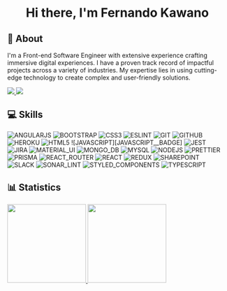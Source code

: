 <h1 align="center" style="font-weight: bold;">Hi there, I'm Fernando Kawano</h1>

<h2 id="aboutme">👨 About</h2>

I'm a Front-end Software Engineer with extensive experience crafting immersive digital experiences. I have a proven track record of impactful projects across a variety of industries. My expertise lies in using cutting-edge technology to create complex and user-friendly solutions.

<span> 
  <a href = "mailto:kawano.fer@gmail.com">
    <img src="https://img.shields.io/badge/-Gmail-%23333?style=for-the-badge&logo=gmail&logoColor=white" target="_blank">
  </a>
  <a href="https://www.linkedin.com/in/fernandokawano/" target="_blank">
    <img src="https://img.shields.io/badge/-LinkedIn-%230077B5?style=for-the-badge&logo=linkedin&logoColor=white" target="_blank">
  </a>
</span>

<h2 id="skills">💻 Skills</h2>

![ANGULARJS][ANGULARJS__BADGE]
![BOOTSTRAP][BOOTSTRAP__BADGE]
![CSS3][CSS3__BADGE]
![ESLINT][ESLINT__BADGE]
![GIT][GIT__BADGE]
![GITHUB][GITHUB__BADGE]
![HEROKU][HEROKU__BADGE]
![HTML5][HTML5__BADGE]
![JAVASCRIPT][JAVASCRIPT__BADGE]
![JEST][JEST__BADGE]
![JIRA][JIRA__BADGE]
![MATERIAL_UI][MATERIAL_UI__BADGE]
![MONGO_DB][MONGO_DB__BADGE]
![MYSQL][MYSQL__BADGE]
![NODEJS][NODEJS_BADGE]
![PRETTIER][PRETTIER__BADGE]
![PRISMA][PRISMA__BADGE]
![REACT_ROUTER][REACT_ROUTER__BADGE]
![REACT][REACT__BADGE]
![REDUX][REDUX__BADGE]
![SHAREPOINT][SHAREPOINT__BADGE]
![SLACK][SLACK__BADGE]
![SONAR_LINT][SONAR_LINT__BADGE]
![STYLED_COMPONENTS][STYLED_COMPONENTS__BADGE]
![TYPESCRIPT][TYPESCRIPT__BADGE]

<h2 id="statistics">📊 Statistics</h2>
<div>
  <a href="https://github.com/kawanofer">
  <img height="180em" src="https://github-readme-stats.vercel.app/api?username=kawanofer&show_icons=true&theme=dracula&include_all_commits=true&count_private=true"/>
  <img height="180em" src="https://github-readme-stats.vercel.app/api/top-langs/?username=kawanofer&layout=compact&langs_count=7&theme=dracula"/>
</div>

[ANGULARJS__BADGE]: https://img.shields.io/badge/AngularJS-E23237?style=for-the__BADGE&logo=angularjs&logoColor=white
[BOOTSTRAP__BADGE]: https://img.shields.io/badge/Bootstrap-563D7C?style=for-the__BADGE&logo=bootstrap&logoColor=white
[CSS3__BADGE]: https://img.shields.io/badge/CSS3-1572B6?style=for-the__BADGE&logo=css3&logoColor=white
[ESLINT__BADGE]: https://img.shields.io/badge/eslint-3A33D1?style=for-the__BADGE&logo=eslint&logoColor=white
[GIT__BADGE]: https://img.shields.io/badge/GIT-E44C30?style=for-the__BADGE&logo=git&logoColor=white
[GITHUB__BADGE]: https://img.shields.io/badge/GitHub-100000?style=for-the-badge&logo=github&logoColor=white
[HEROKU__BADGE]: https://img.shields.io/badge/Heroku-430098?style=for-the__BADGE&logo=heroku&logoColor=white
[HTML5__BADGE]: https://img.shields.io/badge/HTML5-E34F26?style=for-the__BADGE&logo=html5&logoColor=white
[JEST__BADGE]: https://img.shields.io/badge/Jest-323330?style=for-the__BADGE&logo=Jest&logoColor=white
[JIRA__BADGE]: https://img.shields.io/badge/Jira-0052CC?style=for-the__BADGE&logo=Jira&logoColor=white
[MATERIAL_UI__BADGE]: https://img.shields.io/badge/Material--UI-0081CB?style=for-the__BADGE&logo=material-ui&logoColor=white
[MONGO_DB__BADGE]: https://img.shields.io/badge/MongoDB-4EA94B?style=for-the__BADGE&logo=mongodb&logoColor=white
[MYSQL__BADGE]: https://img.shields.io/badge/MySQL-00000F?style=for-the__BADGE&logo=mysql&logoColor=white
[NODEJS_BADGE]: https://img.shields.io/badge/Node.js-43853D?style=for-the-badge&logo=node.js&logoColor=white
[PRETTIER__BADGE]: https://img.shields.io/badge/prettier-1A2C34?style=for-the__BADGE&logo=prettier&logoColor=F7BA3E
[PRISMA__BADGE]: https://img.shields.io/badge/Prisma-3982CE?style=for-the__BADGE&logo=Prisma&logoColor=white
[REACT__BADGE]: https://img.shields.io/badge/React-20232A?style=for-the-badge&logo=react&logoColor=61DAFB
[REACT_ROUTER__BADGE]: https://img.shields.io/badge/React_Router-CA4245?style=for-the__BADGE&logo=react-router&logoColor=white
[REDUX__BADGE]: https://img.shields.io/badge/Redux-593D88?style=for-the__BADGE&logo=redux&logoColor=white
[SHAREPOINT__BADGE]: https://img.shields.io/badge/Microsoft_SharePoint-0078D4?style=for-the__BADGE&logo=microsoft-sharepoint&logoColor=white
[SLACK__BADGE]: https://img.shields.io/badge/Slack-4A154B?style=for-the__BADGE&logo=slack&logoColor=white
[SONAR_LINT__BADGE]: https://img.shields.io/badge/SonarLint-CB2029?style=for-the__BADGE&logo=sonarlint&logoColor=white
[STYLED_COMPONENTS__BADGE]: https://img.shields.io/badge/styled--components-DB7093?style=for-the__BADGE&logo=styled-components&logoColor=white
[TYPESCRIPT__BADGE]: https://img.shields.io/badge/TypeScript-007ACC?style=for-the-badge&logo=typescript&logoColor=white
